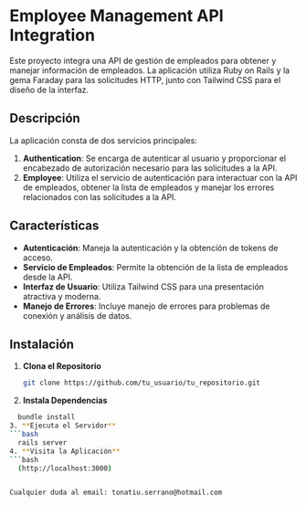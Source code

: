 # Employee Management API Integration

Este proyecto integra una API de gestión de empleados para obtener y manejar información de empleados. La aplicación utiliza Ruby on Rails y la gema Faraday para las solicitudes HTTP, junto con Tailwind CSS para el diseño de la interfaz.

## Descripción

La aplicación consta de dos servicios principales:

1. **Authentication**: Se encarga de autenticar al usuario y proporcionar el encabezado de autorización necesario para las solicitudes a la API.
2. **Employee**: Utiliza el servicio de autenticación para interactuar con la API de empleados, obtener la lista de empleados y manejar los errores relacionados con las solicitudes a la API.

## Características

- **Autenticación**: Maneja la autenticación y la obtención de tokens de acceso.
- **Servicio de Empleados**: Permite la obtención de la lista de empleados desde la API.
- **Interfaz de Usuario**: Utiliza Tailwind CSS para una presentación atractiva y moderna.
- **Manejo de Errores**: Incluye manejo de errores para problemas de conexión y análisis de datos.

## Instalación

1. **Clona el Repositorio**

   ```bash
   git clone https://github.com/tu_usuario/tu_repositorio.git
2. **Instala Dependencias**
```bash
  bundle install
3. **Ejecuta el Servidor**
```bash
  rails server
4. **Visita la Aplicación**
```bash
  (http://localhost:3000)


Cualquier duda al email: tonatiu.serrano@hotmail.com


